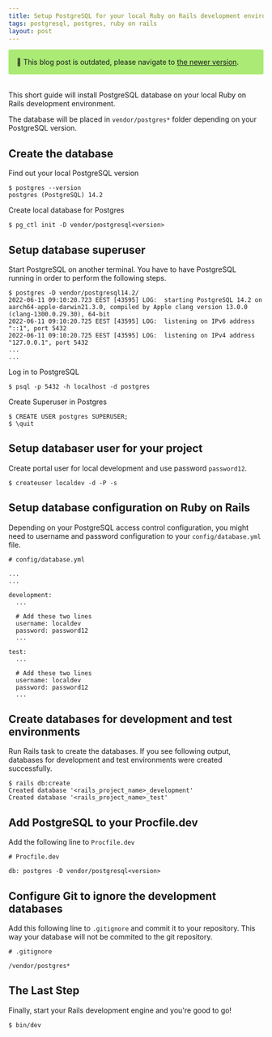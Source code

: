 ```yaml
---
title: Setup PostgreSQL for your local Ruby on Rails development environment
tags: postgresql, postgres, ruby on rails
layout: post
---
```


<div style="background-color: #aaea75; padding: 1rem; border-radius: 0.2rem;margin-bottom: 2rem;">👋 This blog post is outdated, please navigate to <a href="/2023/08/19/updated-setup-for-postgresql-for-ruby-on-rails">the newer version</a>.
</div>

This short guide will install PostgreSQL database on your local Ruby on Rails development environment.

The database will be placed in `vendor/postgres*` folder depending on your PostgreSQL version.

## Create the database

Find out your local PostgreSQL version

    $ postgres --version
    postgres (PostgreSQL) 14.2

Create local database for Postgres

    $ pg_ctl init -D vendor/postgresql<version>

## Setup database superuser

Start PostgreSQL on another terminal. You have to have PostgreSQL running in order to perform the following steps.

```
$ postgres -D vendor/postgresql14.2/
2022-06-11 09:10:20.723 EEST [43595] LOG:  starting PostgreSQL 14.2 on aarch64-apple-darwin21.3.0, compiled by Apple clang version 13.0.0 (clang-1300.0.29.30), 64-bit
2022-06-11 09:10:20.725 EEST [43595] LOG:  listening on IPv6 address "::1", port 5432
2022-06-11 09:10:20.725 EEST [43595] LOG:  listening on IPv4 address "127.0.0.1", port 5432
...
...
```

Log in to PostgreSQL

    $ psql -p 5432 -h localhost -d postgres

Create Superuser in Postgres

    $ CREATE USER postgres SUPERUSER;
    $ \quit

## Setup databaser user for your project

Create portal user for local development and use password `password12`.

    $ createuser localdev -d -P -s

## Setup database configuration on Ruby on Rails

Depending on your PostgreSQL access control configuration, you might need to username and password configuration to your `config/database.yml` file.

```
# config/database.yml

...
...

development:
  ...

  # Add these two lines
  username: localdev
  password: password12
  ...

test:
  ...

  # Add these two lines
  username: localdev
  password: password12
  ...

```

## Create databases for development and test environments

Run Rails task to create the databases. If you see following output, databases for development and test environments were created successfully.

    $ rails db:create
    Created database '<rails_project_name>_development'
    Created database '<rails_project_name>_test'


## Add PostgreSQL to your Procfile.dev

Add the following line to `Procfile.dev`

```
# Procfile.dev

db: postgres -D vendor/postgresql<version>
```

## Configure Git to ignore the development databases

Add this following line to `.gitignore` and commit it to your repository. This way your database will not be commited to the git repository.

```
# .gitignore

/vendor/postgres*
```

## The Last Step

Finally, start your Rails development engine and you're good to go!

```
$ bin/dev
```
